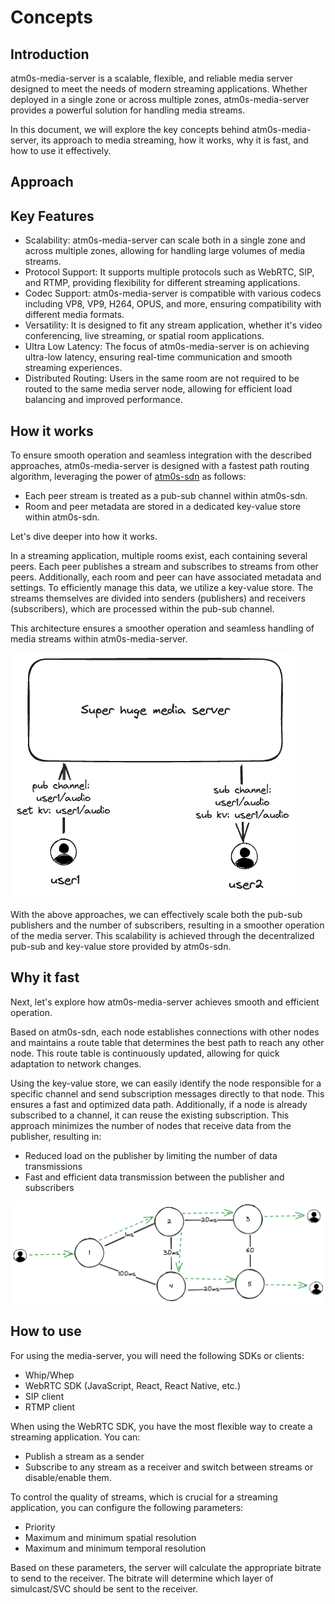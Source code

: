 # Concepts

## Introduction

atm0s-media-server is a scalable, flexible, and reliable media server designed to meet the needs of modern streaming applications. Whether deployed in a single zone or across multiple zones, atm0s-media-server provides a powerful solution for handling media streams.

In this document, we will explore the key concepts behind atm0s-media-server, its approach to media streaming, how it works, why it is fast, and how to use it effectively.

## Approach

## Key Features

- Scalability: atm0s-media-server can scale both in a single zone and across multiple zones, allowing for handling large volumes of media streams.
- Protocol Support: It supports multiple protocols such as WebRTC, SIP, and RTMP, providing flexibility for different streaming applications.
- Codec Support: atm0s-media-server is compatible with various codecs including VP8, VP9, H264, OPUS, and more, ensuring compatibility with different media formats.
- Versatility: It is designed to fit any stream application, whether it's video conferencing, live streaming, or spatial room applications.
- Ultra Low Latency: The focus of atm0s-media-server is on achieving ultra-low latency, ensuring real-time communication and smooth streaming experiences.
- Distributed Routing: Users in the same room are not required to be routed to the same media server node, allowing for efficient load balancing and improved performance.

## How it works

To ensure smooth operation and seamless integration with the described approaches, atm0s-media-server is designed with a fastest path routing algorithm, leveraging the power of [atm0s-sdn](https://github.com/8xff/atm0s-sdn) as follows:

- Each peer stream is treated as a pub-sub channel within atm0s-sdn.
- Room and peer metadata are stored in a dedicated key-value store within atm0s-sdn.

Let's dive deeper into how it works.

In a streaming application, multiple rooms exist, each containing several peers. Each peer publishes a stream and subscribes to streams from other peers. Additionally, each room and peer can have associated metadata and settings. To efficiently manage this data, we utilize a key-value store. The streams themselves are divided into senders (publishers) and receivers (subscribers), which are processed within the pub-sub channel.

This architecture ensures a smoother operation and seamless handling of media streams within atm0s-media-server.

![How it works](../imgs/architecture/how-it-works.excalidraw.png)

With the above approaches, we can effectively scale both the pub-sub publishers and the number of subscribers, resulting in a smoother operation of the media server. This scalability is achieved through the decentralized pub-sub and key-value store provided by atm0s-sdn.

## Why it fast

Next, let's explore how atm0s-media-server achieves smooth and efficient operation.

Based on atm0s-sdn, each node establishes connections with other nodes and maintains a route table that determines the best path to reach any other node. This route table is continuously updated, allowing for quick adaptation to network changes.

Using the key-value store, we can easily identify the node responsible for a specific channel and send subscription messages directly to that node. This ensures a fast and optimized data path. Additionally, if a node is already subscribed to a channel, it can reuse the existing subscription. This approach minimizes the number of nodes that receive data from the publisher, resulting in:

- Reduced load on the publisher by limiting the number of data transmissions
- Fast and efficient data transmission between the publisher and subscribers

![Why it fast](../imgs/architecture/why-it-fast.excalidraw.png)

## How to use

For using the media-server, you will need the following SDKs or clients:

- Whip/Whep
- WebRTC SDK (JavaScript, React, React Native, etc.)
- SIP client
- RTMP client

When using the WebRTC SDK, you have the most flexible way to create a streaming application. You can:

- Publish a stream as a sender
- Subscribe to any stream as a receiver and switch between streams or disable/enable them.

To control the quality of streams, which is crucial for a streaming application, you can configure the following parameters:

- Priority
- Maximum and minimum spatial resolution
- Maximum and minimum temporal resolution

Based on these parameters, the server will calculate the appropriate bitrate to send to the receiver. The bitrate will determine which layer of simulcast/SVC should be sent to the receiver.
